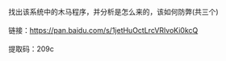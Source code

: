 找出该系统中的木马程序，并分析是怎么来的，该如何防弊(共三个)<br><br>链接：https://pan.baidu.com/s/1jetHuOctLrcVRlvoKi0kcQ<br><br>提取码：209c